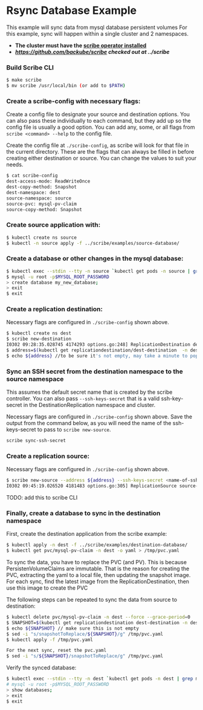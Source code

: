 # Rsync Database Example

This example will sync data from mysql database persistent volumes
For this example, sync will happen within a single cluster and 2 namespaces.

*  **The cluster must have the [scribe operator installed](https://scribe-replication.readthedocs.io/en/latest/installation/index.html)**
*  ***https://github.com/backube/scribe checked out at ../scribe***

### Build Scribe CLI

```bash
$ make scribe
$ mv scribe /usr/local/bin (or add to $PATH)
```

### Create a scribe-config with necessary flags:

Create a config file to designate your source and destination options. You can also pass these individually to each command, but they add up so the
config file is usually a good option. You can add any, some, or all flags from `scribe <command> --help` to the config file.

Create the config file at `./scribe-config`, as scribe will look for that file in the current directory.
These are the flags that can always be filled in before creating either destination or source. You can change the values to suit your needs.

```bash
$ cat scribe-config
dest-access-mode: ReadWriteOnce
dest-copy-method: Snapshot
dest-namespace: dest
source-namespace: source
source-pvc: mysql-pv-claim
source-copy-method: Snapshot
```

### Create source application with:

```bash
$ kubectl create ns source
$ kubectl -n source apply -f ../scribe/examples/source-database/
```

### Create a database or other changes in the mysql database:

```bash
$ kubectl exec --stdin --tty -n source `kubectl get pods -n source | grep mysql | awk '{print $1}'` -- /bin/bash
$ mysql -u root -p$MYSQL_ROOT_PASSWORD
> create database my_new_database;
> exit
$ exit
```

### Create a replication destination:

Necessary flags are configured in `./scribe-config` shown above.
```bash
$ kubectl create ns dest
$ scribe new-destination
I0302 09:28:35.028745 4174293 options.go:248] ReplicationDestination dest-destination created in namespace dest
$ address=$(kubectl get replicationdestination/dest-destination  -n dest --template={{.status.rsync.address}})
$ echo ${address} //to be sure it's not empty, may take a minute to populate
```

### Sync an SSH secret from the destination namespace to the source namespace

This assumes the default secret name that is created by the scribe controller. You can also pass `--ssh-keys-secret`
that is a valid ssh-key-secret in the DestinationReplication namespace and cluster.

Necessary flags are configured in `./scribe-config` shown above.  Save the output from the command below,
as you will need the name of the ssh-keys-secret to pass to `scribe new-source`.
```bash
scribe sync-ssh-secret 
```

### Create a replication source:

Necessary flags are configured in `./scribe-config` shown above.
```bash
$ scribe new-source --address ${address} --ssh-keys-secret <name-of-ssh-secret-from-output-of-sync>
I0302 09:45:19.026520 4181483 options.go:305] ReplicationSource source-scribe-source created in namespace source
```
TODO: add this to scribe CLI
### Finally, create a database to sync in the destination namespace

First, create the destination application from the scribe example:
```bash
$ kubectl apply -n dest -f ../scribe/examples/destination-database/
$ kubectl get pvc/mysql-pv-claim -n dest -o yaml > /tmp/pvc.yaml
```

To sync the data, you have to replace the PVC (and PV). This is because PersistenVolumeClaims are immutable.
That is the reason for creating the PVC, extracting the yaml to a local file, then updating the snapshot image.
For each sync, find the latest image from the ReplicationDestination, then use this image to create the PVC

The following steps can be repeated to sync the data from source to destination:
```bash
$ kubectl delete pvc/mysql-pv-claim -n dest --force --grace-period=0
$ SNAPSHOT=$(kubectl get replicationdestination dest-destination -n dest --template={{.status.latestImage.name}})
$ echo ${SNAPSHOT} // make sure this is not empty
$ sed -i "s/snapshotToReplace/${SNAPSHOT}/g" /tmp/pvc.yaml
$ kubectl apply -f /tmp/pvc.yaml

For the next sync, reset the pvc.yaml
$ sed -i "s/${SNAPSHOT}/snapshotToReplace/g" /tmp/pvc.yaml
```

Verify the synced database:
```bash
$ kubectl exec --stdin --tty -n dest `kubectl get pods -n dest | grep mysql | awk '{print $1}'` -- /bin/bash
# mysql -u root -p$MYSQL_ROOT_PASSWORD
> show databases;
> exit
$ exit
```
